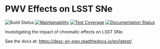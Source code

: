 # PWV Effects on LSST SNe

![Build Status](https://github.com/LSSTDESC/SN-PWV/workflows/Unit%20Tests/badge.svg)
[![Maintainability](https://api.codeclimate.com/v1/badges/c77e237f49aa8bb65807/maintainability)](https://codeclimate.com/github/LSSTDESC/SN-PWV/maintainability)
[![Test Coverage](https://api.codeclimate.com/v1/badges/c77e237f49aa8bb65807/test_coverage)](https://codeclimate.com/github/LSSTDESC/SN-PWV/test_coverage)
[![Documentation Status](https://readthedocs.org/projects/desc-sn-pwv/badge/?version=latest)](https://desc-sn-pwv.readthedocs.io/en/latest/?badge=latest)

Investigating the impact of chromatic effects on LSST SNe.

See the docs at: https://desc-sn-pwv.readthedocs.io/en/latest/

